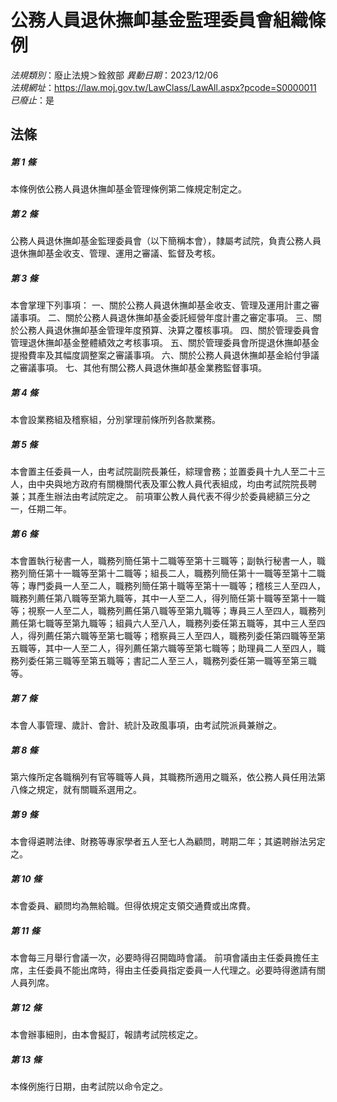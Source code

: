 # 公務人員退休撫卹基金監理委員會組織條例

*法規類別*：廢止法規＞銓敘部
*異動日期*：2023/12/06  
*法規網址*：https://law.moj.gov.tw/LawClass/LawAll.aspx?pcode=S0000011
*已廢止*：是


## 法條
##### 第 1 條
本條例依公務人員退休撫卹基金管理條例第二條規定制定之。

##### 第 2 條
公務人員退休撫卹基金監理委員會（以下簡稱本會），隸屬考試院，負責公務人員退休撫卹基金收支、管理、運用之審議、監督及考核。

##### 第 3 條
本會掌理下列事項：
一、關於公務人員退休撫卹基金收支、管理及運用計畫之審議事項。
二、關於公務人員退休撫卹基金委託經營年度計畫之審定事項。
三、關於公務人員退休撫卹基金管理年度預算、決算之覆核事項。
四、關於管理委員會管理退休撫卹基金整體績效之考核事項。
五、關於管理委員會所提退休撫卹基金提撥費率及其幅度調整案之審議事項。
六、關於公務人員退休撫卹基金給付爭議之審議事項。
七、其他有關公務人員退休撫卹基金業務監督事項。

##### 第 4 條
本會設業務組及稽察組，分別掌理前條所列各款業務。

##### 第 5 條
本會置主任委員一人，由考試院副院長兼任，綜理會務；並置委員十九人至二十三人，由中央與地方政府有關機關代表及軍公教人員代表組成，均由考試院院長聘兼；其產生辦法由考試院定之。
前項軍公教人員代表不得少於委員總額三分之一，任期二年。

##### 第 6 條
本會置執行秘書一人，職務列簡任第十二職等至第十三職等；副執行秘書一人，職務列簡任第十一職等至第十二職等；組長二人，職務列簡任第十一職等至第十二職等；專門委員一人至二人，職務列簡任第十職等至第十一職等；稽核三人至四人，職務列薦任第八職等至第九職等，其中一人至二人，得列簡任第十職等至第十一職等；視察一人至二人，職務列薦任第八職等至第九職等；專員三人至四人，職務列薦任第七職等至第九職等；組員六人至八人，職務列委任第五職等，其中三人至四人，得列薦任第六職等至第七職等；稽察員三人至四人，職務列委任第四職等至第五職等，其中一人至二人，得列薦任第六職等至第七職等；助理員二人至四人，職務列委任第三職等至第五職等；書記二人至三人，職務列委任第一職等至第三職等。

##### 第 7 條
本會人事管理、歲計、會計、統計及政風事項，由考試院派員兼辦之。

##### 第 8 條
第六條所定各職稱列有官等職等人員，其職務所適用之職系，依公務人員任用法第八條之規定，就有關職系選用之。

##### 第 9 條
本會得遴聘法律、財務等專家學者五人至七人為顧問，聘期二年；其遴聘辦法另定之。

##### 第 10 條
本會委員、顧問均為無給職。但得依規定支領交通費或出席費。

##### 第 11 條
本會每三月舉行會議一次，必要時得召開臨時會議。
前項會議由主任委員擔任主席，主任委員不能出席時，得由主任委員指定委員一人代理之。必要時得邀請有關人員列席。

##### 第 12 條
本會辦事細則，由本會擬訂，報請考試院核定之。

##### 第 13 條
本條例施行日期，由考試院以命令定之。


